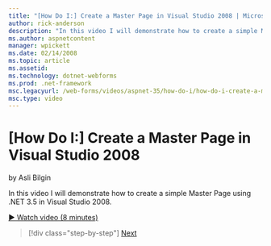 ```yaml
---
title: "[How Do I:] Create a Master Page in Visual Studio 2008 | Microsoft Docs"
author: rick-anderson
description: "In this video I will demonstrate how to create a simple Master Page using .NET 3.5 in Visual Studio 2008."
ms.author: aspnetcontent
manager: wpickett
ms.date: 02/14/2008
ms.topic: article
ms.assetid: 
ms.technology: dotnet-webforms
ms.prod: .net-framework
msc.legacyurl: /web-forms/videos/aspnet-35/how-do-i/how-do-i-create-a-master-page-in-visual-studio-2008
msc.type: video
---
```

[How Do I:] Create a Master Page in Visual Studio 2008
====================
by Asli Bilgin

In this video I will demonstrate how to create a simple Master Page using .NET 3.5 in Visual Studio 2008.

[&#9654; Watch video (8 minutes)](https://channel9.msdn.com/Blogs/ASP-NET-Site-Videos/how-do-i-create-a-master-page-in-visual-studio-2008)

>[!div class="step-by-step"]
[Next](how-do-i-create-nested-master-page-in-visual-studio-2008.md)